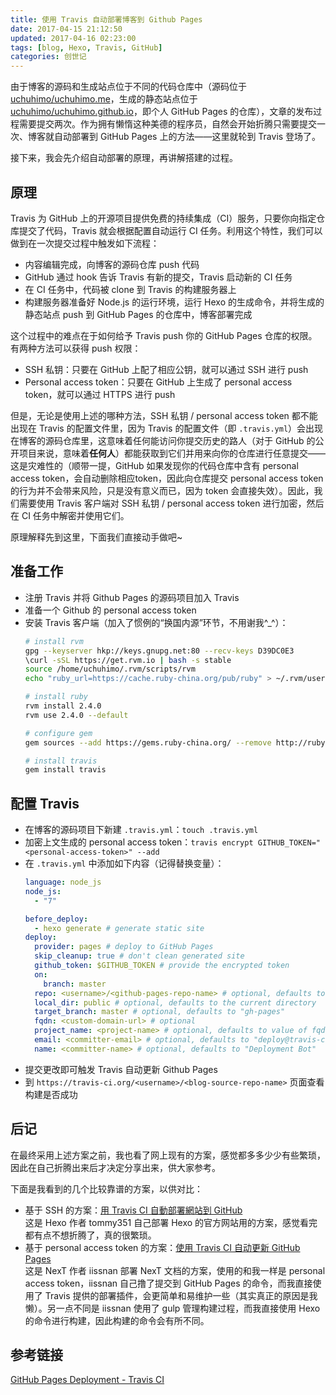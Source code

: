 ```yaml
---
title: 使用 Travis 自动部署博客到 Github Pages
date: 2017-04-15 21:12:50
updated: 2017-04-16 02:23:00
tags: [blog, Hexo, Travis, GitHub]
categories: 创世记
---
```


由于博客的源码和生成站点位于不同的代码仓库中（源码位于 [uchuhimo/uchuhimo.me](https://github.com/uchuhimo/uchuhimo.me)，生成的静态站点位于 [uchuhimo/uchuhimo.github.io](https://github.com/uchuhimo/uchuhimo.github.io)，即个人 GitHub Pages 的仓库），文章的发布过程需要提交两次。作为拥有懒惰这种美德的程序员，自然会开始折腾只需要提交一次、博客就自动部署到 GitHub Pages 上的方法——这里就轮到 Travis 登场了。

接下来，我会先介绍自动部署的原理，再讲解搭建的过程。

<!-- more -->

## 原理

Travis 为 GitHub 上的开源项目提供免费的持续集成（CI）服务，只要你向指定仓库提交了代码，Travis 就会根据配置自动运行 CI 任务。利用这个特性，我们可以做到在一次提交过程中触发如下流程：

- 内容编辑完成，向博客的源码仓库 push 代码
- GitHub 通过 hook 告诉 Travis 有新的提交，Travis 启动新的 CI 任务
- 在 CI 任务中，代码被 clone 到 Travis 的构建服务器上
- 构建服务器准备好 Node.js 的运行环境，运行 Hexo 的生成命令，并将生成的静态站点 push 到 GitHub Pages 的仓库中，博客部署完成

这个过程中的难点在于如何给予 Travis push 你的 GitHub Pages 仓库的权限。有两种方法可以获得 push 权限：

- SSH 私钥：只要在 GitHub 上配了相应公钥，就可以通过 SSH 进行 push
- Personal access token：只要在 GitHub 上生成了 personal access token，就可以通过 HTTPS 进行 push

但是，无论是使用上述的哪种方法，SSH 私钥 / personal access token 都不能出现在 Travis 的配置文件里，因为 Travis 的配置文件（即 `.travis.yml`）会出现在博客的源码仓库里，这意味着任何能访问你提交历史的路人（对于 GitHub 的公开项目来说，意味着**任何人**）都能获取到它们并用来向你的仓库进行任意提交——这是灾难性的（顺带一提，GitHub 如果发现你的代码仓库中含有 personal access token，会自动删除相应token，因此向仓库提交 personal access token 的行为并不会带来风险，只是没有意义而已，因为 token 会直接失效）。因此，我们需要使用 Travis 客户端对 SSH 私钥 / personal access token 进行加密，然后在 CI 任务中解密并使用它们。

原理解释先到这里，下面我们直接动手做吧~

## 准备工作

- 注册 Travis 并将 Github Pages 的源码项目加入 Travis
- 准备一个 Github 的 personal access token
- 安装 Travis 客户端（加入了惯例的“换国内源”环节，不用谢我^\_^）：
  ```bash
  # install rvm
  gpg --keyserver hkp://keys.gnupg.net:80 --recv-keys D39DC0E3
  \curl -sSL https://get.rvm.io | bash -s stable
  source /home/uchuhimo/.rvm/scripts/rvm
  echo "ruby_url=https://cache.ruby-china.org/pub/ruby" > ~/.rvm/user/db

  # install ruby
  rvm install 2.4.0
  rvm use 2.4.0 --default

  # configure gem
  gem sources --add https://gems.ruby-china.org/ --remove http://rubygems.org/

  # install travis
  gem install travis
  ```

## 配置 Travis

- 在博客的源码项目下新建 `.travis.yml`：`touch .travis.yml`
- 加密上文生成的 personal access token：`travis encrypt GITHUB_TOKEN="<personal-access-token>" --add`
- 在 `.travis.yml` 中添加如下内容（记得替换变量）：
  ```yaml
  language: node_js
  node_js:
    - "7"

  before_deploy:
    - hexo generate # generate static site
  deploy:
    provider: pages # deploy to GitHub Pages
    skip_cleanup: true # don't clean generated site
    github_token: $GITHUB_TOKEN # provide the encrypted token
    on:
      branch: master
    repo: <username>/<github-pages-repo-name> # optional, defaults to current repo
    local_dir: public # optional, defaults to the current directory
    target_branch: master # optional, defaults to "gh-pages"
    fqdn: <custom-domain-url> # optional
    project_name: <project-name> # optional, defaults to value of fqdn or repo
    email: <committer-email> # optional, defaults to "deploy@travis-ci.org"
    name: <committer-name> # optional, defaults to "Deployment Bot"
  ```
- 提交更改即可触发 Travis 自动更新 Github Pages
- 到 `https://travis-ci.org/<username>/<blog-source-repo-name>` 页面查看构建是否成功

## 后记

在最终采用上述方案之前，我也看了网上现有的方案，感觉都多多少少有些繁琐，因此在自己折腾出来后才决定分享出来，供大家参考。

下面是我看到的几个比较靠谱的方案，以供对比：

- 基于 SSH 的方案：[用 Travis CI 自動部署網站到 GitHub](https://zespia.tw/blog/2015/01/21/continuous-deployment-to-github-with-travis/)  
  这是 Hexo 作者 tommy351 自己部署 Hexo 的官方网站用的方案，感觉看完都有点不想折腾了，真的很繁琐。
- 基于 personal access token 的方案：[使用 Travis CI 自动更新 GitHub Pages](http://notes.iissnan.com/2016/publishing-github-pages-with-travis-ci/)  
  这是 NexT 作者 iissnan 部署 NexT 文档的方案，使用的和我一样是 personal access token，iissnan 自己撸了提交到 GitHub Pages 的命令，而我直接使用了 Travis 提供的部署插件，会更简单和易维护一些（其实真正的原因是我懒）。另一点不同是 iissnan 使用了 gulp 管理构建过程，而我直接使用 Hexo 的命令进行构建，因此构建的命令会有所不同。

## 参考链接

[GitHub Pages Deployment - Travis CI](https://docs.travis-ci.com/user/deployment/pages/)
